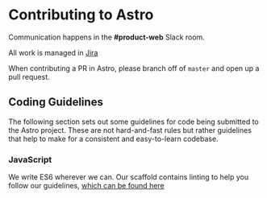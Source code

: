 # Contributing to Astro

Communication happens in the **#product-web** Slack room.

All work is managed in [Jira](https://mobify.atlassian.net/secure/RapidBoard.jspa?rapidView=115&projectKey=WEB)

When contributing a PR in Astro, please branch off of `master` and open up a pull request.

## Coding Guidelines

The following section sets out some guidelines for code being submitted to the
Astro project.  These are not hard-and-fast rules but rather guidelines that
help to make for a consistent and easy-to-learn codebase.

### JavaScript

We write ES6 wherever we can. Our scaffold contains linting to help you follow our
guidelines, [which can be found here](https://github.com/mobify/mobify-code-style/tree/develop/es6)
